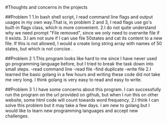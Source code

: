 #Thoughts and concerns in the projects

##Problem 1
1.In bash shell script, I read command line flags and output usages in my own way.That is, in problem 2 and 3, I read flags use go's built-in flags class, which is more convenient.
2.I do not quite understand why we need prompt "File removed", since we only need to overwrite file if it exists.
3.I am not sure if I can use file 50states and cat its content to a new file. If this is not allowed, I would a create long string array with names of 50 states, but which is not concise .

##Problem 2
1.This program looks like hard to me since I have never used go programming language before, but I tried to break the task down into small steps.
-read command line
-read file
-find duplicate
-write file
2.I learned the basic golang in a few hours and writing these code did not take me  very long. I think golang is very easy to read and easy to write.

##Problem 3
1.I have some concerns about this program. I can successfully run the program on the url provided on github, but when I run this on other website, some html code will count towards word frequency.
2.I think I can solve this problem but it may take a few days. I am new to golang but I would like to learn new programming languages and accept new challenges.
